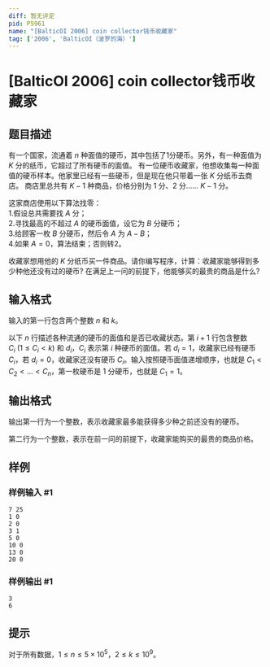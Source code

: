 ```yaml
---
diff: 暂无评定
pid: P5961
name: "[BalticOI 2006] coin collector钱币收藏家"
tag: ['2006', 'BalticOI（波罗的海）']
---
```

# [BalticOI 2006] coin collector钱币收藏家
## 题目描述

有一个国家，流通着 $n$ 种面值的硬币，其中包括了1分硬币。另外，有一种面值为 $K$ 分的纸币，它超过了所有硬币的面值。 有一位硬币收藏家，他想收集每一种面值的硬币样本。他家里已经有一些硬币，但是现在他只带着一张 $K$ 分纸币去商店。 商店里总共有 $K-1$ 种商品，价格分别为 $1$ 分、$2$ 分…… $K-1$ 分。

这家商店使用以下算法找零：  
1.假设总共需要找 $A$ 分；  
2.寻找最高的不超过 $A$ 的硬币面值，设它为 $B$ 分硬币；  
3.给顾客一枚 $B$ 分硬币，然后令 $A$ 为 $A-B$；  
4.如果 $A=0$，算法结束；否则转2。

收藏家想用他的 $K$ 分纸币买一件商品。请你编写程序，计算：收藏家能够得到多少种他还没有过的硬币? 在满足上一问的前提下，他能够买的最贵的商品是什么? 
## 输入格式

输入的第一行包含两个整数 $n$ 和 $k$。

以下 $n$ 行描述各种流通的硬币的面值和是否已收藏状态。第 $i+1$ 行包含整数 $C_i\ (1\le C_i<k)$ 和 $d_i$，$C_i$ 表示第 $i$ 种硬币的面值。若 $d_i=1$，收藏家已经有硬币 $C_i$，若 $d_i=0$，收藏家还没有硬币 $C_i$。输入按照硬币面值递增顺序，也就是 $C_1<C_2<…<C_n$，第一枚硬币是 $1$ 分硬币，也就是 $C_1=1$。
## 输出格式

输出第一行为一个整数，表示收藏家最多能获得多少种之前还没有的硬币。

第二行为一个整数，表示在前一问的前提下，收藏家能购买的最贵的商品价格。
## 样例

### 样例输入 #1
```
7 25
1 0
2 0
3 1
5 0
10 0
13 0
20 0
```
### 样例输出 #1
```
3
6
```
## 提示

对于所有数据，$1\le n\le 5\times 10^5$，$2\le k\le 10^9$。
